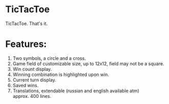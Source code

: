 # TicTacToe
TicTacToe. That's it.  
# Features:  
1. Two symbols, a circle and a cross.  
2. Game field of customizable size, up to 12x12, field may not be a square.  
3. Win count display.  
4. Winning combination is highlighted upon win.  
5. Current turn display.  
6. Saved wins.  
7. Translations, extendable (russian and english available atm)  
approx. 400 lines.
